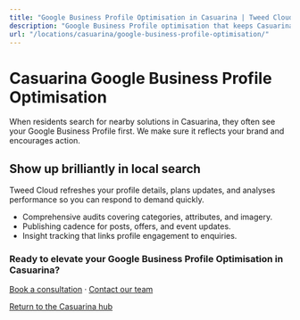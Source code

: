 ```yaml
---
title: "Google Business Profile Optimisation in Casuarina | Tweed Cloud"
description: "Google Business Profile optimisation that keeps Casuarina listings accurate and engaging."
url: "/locations/casuarina/google-business-profile-optimisation/"
---
```


# Casuarina Google Business Profile Optimisation

When residents search for nearby solutions in Casuarina, they often see your Google Business Profile first. We make sure it reflects your brand and encourages action.

## Show up brilliantly in local search

Tweed Cloud refreshes your profile details, plans updates, and analyses performance so you can respond to demand quickly.

- Comprehensive audits covering categories, attributes, and imagery.
- Publishing cadence for posts, offers, and event updates.
- Insight tracking that links profile engagement to enquiries.

### Ready to elevate your Google Business Profile Optimisation in Casuarina?

[Book a consultation](/consultation/) · [Contact our team](/contact/)

[Return to the Casuarina hub](/locations/casuarina/)
